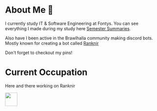 # About Me 🙂
I currently study IT & Software Engineering at Fontys. You can see everything I made during my study here [Semester Summaries](https://github.com/School-Semester-Summaries).

Also have I been active in the Brawlhalla community making discord bots. Mostly known for creating a bot called [Ranknir](https://github.com/CrossyChainsaw/Ranknir) 

Don't forget to checkout my pins!

# Current Occupation
Here and there working on Ranknir

[<img src="https://github.com/CrossyChainsaw/CrossyChainsaw/assets/74303221/864e8fe6-fbbe-4a27-800c-24dc2b9573c1" width="40" height="44" />](https://github.com/CrossyChainsaw/Ranknir)
